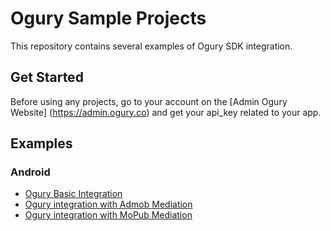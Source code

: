 # Ogury Sample Projects

This repository contains several examples of Ogury SDK integration.

## Get Started

Before using any projects, go to your account on the [Admin Ogury Website] (https://admin.ogury.co) and get your api_key related to your app.

## Examples

### Android

* [Ogury Basic Integration](https://github.com/Ogury/Sample-Projects/tree/master/Android/MyApplication)
* [Ogury integration with Admob Mediation](https://github.com/Ogury/Sample-Projects/tree/master/Android/Admob_mediation)
* [Ogury integration with MoPub Mediation](https://github.com/Ogury/Sample-Projects/tree/master/Android/MoPub_mediation)